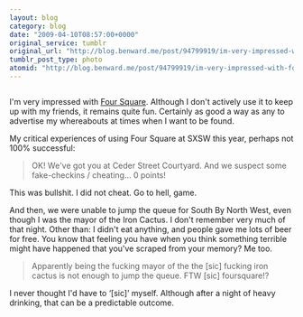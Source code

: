 ```yaml
---
layout: blog
category: blog
date: "2009-04-10T08:57:00+0000"
original_service: tumblr
original_url: "http://blog.benward.me/post/94799919/im-very-impressed-with-four"
tumblr_post_type: photo
atomid: "http://blog.benward.me/post/94799919/im-very-impressed-with-four"
---
```

<figure class="photo">
  <img src="http://benward.me/res/tumblr/media/94799919/0.jpg" alt="">
</figure>

I'm very impressed with [Four Square](http://playfoursquare.com). Although I don't actively use it to keep up with my friends, it remains quite fun. Certainly as good a way as any to advertise my whereabouts at times when I want to be found. 

My critical experiences of using Four Square at SXSW this year, perhaps not 100% successful:

> OK! We've got you at Ceder Street Courtyard. And we suspect some fake-checkins / cheating… 0 points!

This was bullshit. I did not cheat. Go to hell, game.

And then, we were unable to jump the queue for South By North West, even though I was the mayor of the Iron Cactus. I don't remember very much of that night. Other than: I didn't eat anything, and people gave me lots of beer for free. You know that feeling you have when you think something terrible might have happened that you've scraped from your memory? Me too.

> Apparently being the fucking mayor of the the [sic] fucking iron cactus is not enough  to jump the queue. FTW [sic] foursquare!?

I never thought I'd have to ‘[sic]’ myself. Although after a night of heavy drinking, that can be a predictable outcome.